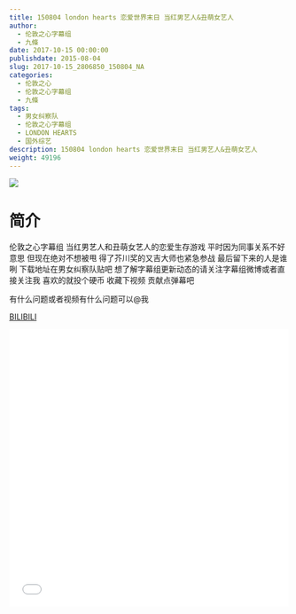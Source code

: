 ```yaml
---
title: 150804 london hearts 恋爱世界末日 当红男艺人&丑萌女艺人
author: 
  - 伦敦之心字幕组
  - 九條
date: 2017-10-15 00:00:00
publishdate: 2015-08-04
slug: 2017-10-15_2806850_150804_NA
categories: 
  - 伦敦之心
  - 伦敦之心字幕组
  - 九條
tags: 
  - 男女纠察队
  - 伦敦之心字幕组
  - LONDON HEARTS
  - 国外综艺
description: 150804 london hearts 恋爱世界末日 当红男艺人&丑萌女艺人
weight: 49196
---
```


![](https://i.imgur.com/yBl5NkO.jpg)

# 简介  
伦敦之心字幕组 当红男艺人和丑萌女艺人的恋爱生存游戏 平时因为同事关系不好意思 但现在绝对不想被甩 得了芥川奖的又吉大师也紧急参战 最后留下来的人是谁咧 下载地址在男女纠察队贴吧 想了解字幕组更新动态的请关注字幕组微博或者直接关注我 喜欢的就投个硬币 收藏下视频 贡献点弹幕吧
有什么问题或者视频有什么问题可以@我

  [BILIBILI](https://www.bilibili.com/video/av2806850/)


  <iframe src="//www.bilibili.com/html/html5player.html?cid=4384236&aid=2806850" width="100%" height="500" frameborder="0" allowfullscreen="allowfullscreen"></iframe>
